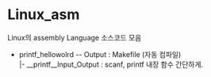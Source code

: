 # Linux_asm
Linux의 assembly Language 소스코드 모음
- printf_hellowolrd -- Output : Makefile (자동 컴파일)  
                    |- __printf__Input_Output : scanf, printf 내장 함수 간단하게.  
